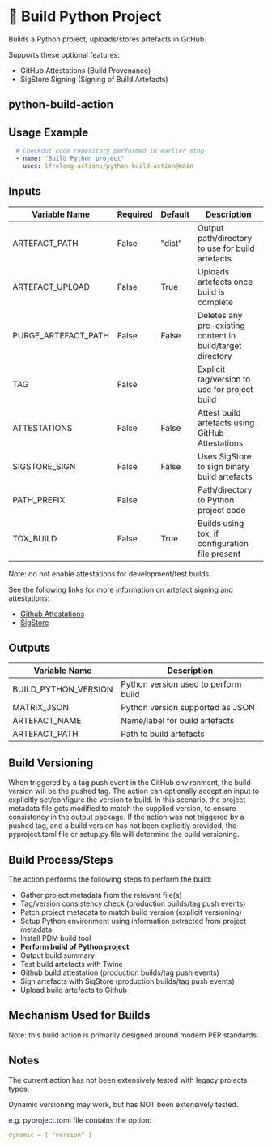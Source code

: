 <!--
# SPDX-License-Identifier: Apache-2.0
# SPDX-FileCopyrightText: 2025 The Linux Foundation
-->

# 🐍 Build Python Project

Builds a Python project, uploads/stores artefacts in GitHub.

Supports these optional features:

- GitHub Attestations (Build Provenance)
- SigStore Signing    (Signing of Build Artefacts)

## python-build-action

## Usage Example

<!-- markdownlint-disable MD046 -->

```yaml
  # Checkout code repository performed in earlier step
  - name: "Build Python project"
    uses: lfreleng-actions/python-build-action@main
```

<!-- markdownlint-enable MD046 -->

## Inputs

<!-- markdownlint-disable MD013 -->

| Variable Name       | Required | Default | Description                                                |
| ------------------- | -------- | ------- | ---------------------------------------------------------- |
| ARTEFACT_PATH       | False    | "dist"  | Output path/directory to use for build artefacts           |
| ARTEFACT_UPLOAD     | False    | True    | Uploads artefacts once build is complete                   |
| PURGE_ARTEFACT_PATH | False    | False   | Deletes any pre-existing content in build/target directory |
| TAG                 | False    |         | Explicit tag/version to use for project build              |
| ATTESTATIONS        | False    | False   | Attest build artefacts using GitHub Attestations           |
| SIGSTORE_SIGN       | False    | False   | Uses SigStore to sign binary build artefacts               |
| PATH_PREFIX         | False    |         | Path/directory to Python project code                      |
| TOX_BUILD           | False    | True    | Builds using tox, if configuration file present            |

Note: do not enable attestations for development/test builds

See the following links for more information on artefact signing and attestations:

- [Github Attestations](https://docs.github.com/en/actions/security-for-github-actions/using-artifact-attestations/using-artifact-attestations-to-establish-provenance-for-builds_)
- [SigStore](https://www.sigstore.dev/)

<!-- markdownlint-enable MD013 -->

## Outputs

<!-- markdownlint-disable MD013 -->

| Variable Name        | Description                          |
| -------------------- | ------------------------------------ |
| BUILD_PYTHON_VERSION | Python version used to perform build |
| MATRIX_JSON          | Python version supported as JSON     |
| ARTEFACT_NAME        | Name/label for build artefacts       |
| ARTEFACT_PATH        | Path to build artefacts              |

<!-- markdownlint-enable MD013 -->

## Build Versioning

When triggered by a tag push event in the GitHub environment, the build version
will be the pushed tag. The action can optionally accept an input to explicitly
set/configure the version to build. In this scenario, the project metadata file
gets modified to match the supplied version, to ensure consistency in the
output package. If the action was not triggered by a pushed tag, and a build
version has not been explicitly provided, the pyproject.toml file or setup.py
file will determine the build versioning.

## Build Process/Steps

The action performs the following steps to perform the build:

- Gather project metadata from the relevant file(s)
- Tag/version consistency check (production builds/tag push events)
- Patch project metadata to match build version (explicit versioning)
- Setup Python environment using information extracted from project metadata
- Install PDM build tool
- **Perform build of Python project**
- Output build summary
- Test build artefacts with Twine
- Github build attestation (production builds/tag push events)
- Sign artefacts with SigStore (production builds/tag push events)
- Upload build artefacts to Github

## Mechanism Used for Builds

Note: this build action is primarily designed around modern PEP standards.

## Notes

The current action has not been extensively tested with legacy projects types.

Dynamic versioning may work, but has NOT been extensively tested.

e.g. pyproject.toml file contains the option:

```yaml
dynamic = [ "version" ]
```
